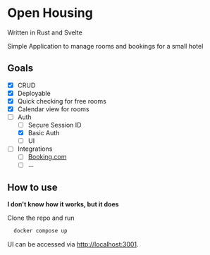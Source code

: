 # Open Housing
Written in Rust and Svelte

Simple Application to manage rooms and bookings for a small hotel
## Goals
- [x] CRUD
- [x] Deployable
- [x] Quick checking for free rooms
- [x] Calendar view for rooms
- [ ] Auth
  - [ ] Secure Session ID
  - [x] Basic Auth
  - [ ] UI
- [ ] Integrations
  - [ ] [Booking.com](https://www.booking.com)
  - [ ] ...

## How to use 
**I don't know how it works, but it does**

Clone the repo and run
```sh
  docker compose up
```
UI can be accessed via [http://localhost:3001](http://localhost:3001).
